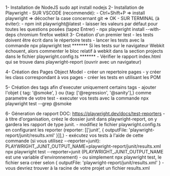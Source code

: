 1- Installation de NodeJS
    sudo apt install nodejs
2- Installation de Playwright
    - SUR VSCODE (recommendé): 
    - Ctrl+Shift+P => install playwright => décocher la case concernant git => OK
    - SUR TERMINAL (à éviter):
    - npm init playwright@latest
    - laisser les valeurs par défaut pour toutes les questions posées (tapez Entrer)
    - npx playwright install --with-deps chromium firefox webkit
3- Création d'un premier test
    - les tests doivent être écrit dans le répertoire tests
    - lancer les tests avec la commande npx playwright test
    *******
    Si les tests sur le navigateur Webkit échouent, alors commenter le bloc relatif à webkit dans la section projects dans le fichier playwright.config.ts
    *******
    - Vérifier le rapport index.html qui se trouve dans playwright-report (ouvrir avec un navigateur)
    
 4- Création des Pages Object Model
    - créer un repertoire pages
    - y créer les class correspondant à vos pages
    - créer les tests en utilisant les POM

5- Création des tags afin d'executer uniquement certains tags
    - ajouter l'objet { tag: '@smoke', } ou {tag: ['@regression', '@sanity'],} comme parametre de votre test
    - executer vos tests avec la commande npx playwright test --grep @smoke

6- Géneration de rapport
    DOC: https://playwright.dev/docs/test-reporters
    - à titre d'organisation, créez le dossier junit dans playwright-report, on y gardera les rapport de type junit.
    - modifiez le fichier playwright.config.ts en configurant les reporter (reporter: [['junit', { outputFile: 'playwright-report/junit/results.xml' }]],)
    - exécutez vos tests à l'aide de cette commande (si vous utilisez --reporter=junit): PLAYWRIGHT_JUNIT_OUTPUT_NAME=playwright-report/junit/results.xml npx playwright test --reporter=junit (PLAYWRIGHT_JUNIT_OUTPUT_NAME est une variable d'environnement)
    - ou simplement npx playwright test, le fichier sera créer selon { outputFile: 'playwright-report/junit/results.xml' }
    - vous devriez trouver à la racine de votre projet un fichier results.xml
